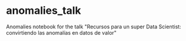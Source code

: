 # anomalies_talk
Anomalies notebook for the talk "Recursos para un super Data Scientist: convirtiendo las anomalías en datos de valor"
